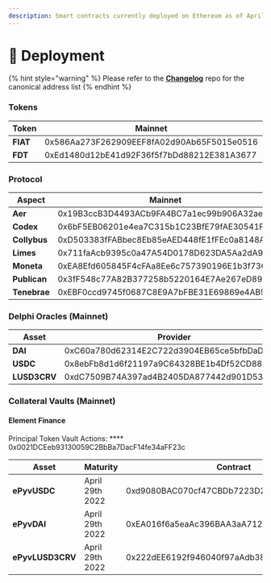 ```yaml
---
description: Smart contracts currently deployed on Ethereum as of April 18th 2022
---
```


# 💾 Deployment

{% hint style="warning" %}
Please refer to the [**Changelog**](https://github.com/fiatdao/changelog) repo for the canonical address list
{% endhint %}

### Tokens

| Token    | Mainnet                                    | Goerli                                     |
| -------- | ------------------------------------------ | ------------------------------------------ |
| **FIAT** | 0x586Aa273F262909EEF8fA02d90Ab65F5015e0516 | 0x7c9571148968d05608d324463E38F04a7eAAd53e |
| **FDT**  | 0xEd1480d12bE41d92F36f5f7bDd88212E381A3677 | 0xa28Bd1A33b47827f154F703C2BfD213801106460 |

### Protocol

| Aspect       | Mainnet                                    | Goerli                                     |
| ------------ | ------------------------------------------ | ------------------------------------------ |
| **Aer**      | 0x19B3ccB3D4493ACb9FA4BC7a1ec99b906A32ae72 | 0xdf448d166091faC56F5B09459Fa0D76421aC69D4 |
| **Codex**    | 0x6bF5EB06201e4ea7C315b1C23BfE79fAE30541F9 | 0x56974fC4bB4Dc18dDDa06B2056f1Bdfef0eCA0FF |
| **Collybus** | 0xD503383fFABbec8Eb85eAED448fE1fFEc0a8148A | 0xB894853D5771B588530394065D44A33BcB314aC5 |
| **Limes**    | 0x711faAcb9395c0a47A54D0178D623DA5Aa2dA9a0 | 0x195C99912D9A11EDf86Ad976683cC0Ebf05A502c |
| **Moneta**   | 0xEA8Efd605845F4cFAa8Ee6c757390196E1b3f736 | 0xacB75532D1D83321f9B95f9b1eE6Bf3F9c2c475D |
| **Publican** | 0x3fF548c77A82B377258b5220164E7Ae267eD8978 | 0x9278785Fd998f527B2dBad2ed83d18a69DD50C14 |
| **Tenebrae** | 0xEBF0ccd9745f0687C8E9A7bFBE31E69869e4AB9c | 0x3ae8ad24912a621F7c4290A1cFcAE665a40Ea432 |

### Delphi Oracles (Mainnet)

| Asset        | Provider                                   | Relayer                                    |
| ------------ | ------------------------------------------ | ------------------------------------------ |
| **DAI**      | 0xC60a780d62314E2C722d3904EB65ce5bfbDaDBf1 | 0x76DC496b194980bFe45733aF15071cc92740A8Be |
| **USDC**     | 0x8ebFb8d1d6f21197a9C64328BE1b4Df52CD88F95 | 0x9BeE1A78599915aeD57e637b9cB1DC4b4148fee6 |
| **LUSD3CRV** | 0xdC7509B74A397ad4B2405DA877442d901D535037 | 0x0fd3bA76708C3B62C59882629405cF79B214079D |

### **Collateral Vaults (Mainnet)**

#### **Element Finance**

Principal Token Vault Actions: **** 0x0021DCEeb93130059C2BbBa7DacF14fe34aFF23c

| Asset            | Maturity        | Contract                                   |
| ---------------- | --------------- | ------------------------------------------ |
| **ePyvUSDC**     | April 29th 2022 | 0xd9080BAC070cf47CBDb7223D2440cF8E978e6b45 |
| **ePyvDAI**      | April 29th 2022 | 0xEA016f6a5eaAc396BAA3aA712E8d3f20764cbb1f |
| **ePyvLUSD3CRV** | April 29th 2022 | 0x222dEE6192f946040f97aAdb386FAfa4e6310Cdc |
